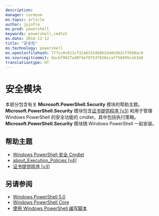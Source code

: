```yaml
---
description: 
manager: carmonm
ms.topic: article
author: jpjofre
ms.prod: powershell
keywords: powershell,cmdlet
ms.date: 2016-12-12
title: "安全性"
ms.technology: powershell
ms.openlocfilehash: 777cc0c011cf32a633246061da0d362cff698ac8
ms.sourcegitcommit: 8acbf9827ad8f4ef9753f826ecaff58495ca51b0
translationtype: HT
---
```

# <a name="security-module"></a>安全模块
本部分包含有关 **Microsoft.PowerShell.Security** 模块的帮助主题。 **Microsoft.PowerShell.Security** 模块包含[证书提供程序 [v3]](https://technet.microsoft.com/en-us/library/3f743541-d0c6-4670-809a-b16fb01f7c4d) 和用于管理 Windows PowerShell 的安全功能的 cmdlet，其中包括执行策略。 **Microsoft.PowerShell.Security** 模块随 Windows PowerShell 一起安装。

## <a name="help-topics"></a>帮助主题
- [Windows PowerShell 安全 Cmdlet](http://go.microsoft.com/fwlink/?LinkID=245860)
- [about_Execution_Policies [v4]](https://technet.microsoft.com/en-us/library/347708dc-1515-4d74-978b-8334603472e6)
- [证书提供程序 [v3]](https://technet.microsoft.com/en-us/library/3f743541-d0c6-4670-809a-b16fb01f7c4d)

## <a name="see-also"></a>另请参阅
- [Windows PowerShell 5.0](../core-powershell/core-modules/Windows-PowerShell-5.0.md)
- [Windows PowerShell Core](https://technet.microsoft.com/en-us/library/4b75f1e4-f327-48f3-92ab-bf5435094d41)
- [使用 Windows PowerShell 编写脚本](../getting-started/fundamental/Scripting-with-Windows-PowerShell.md)

